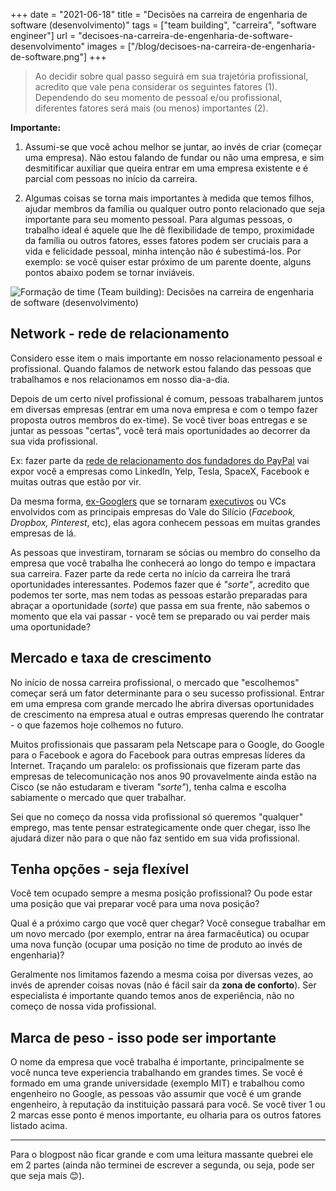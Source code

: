 +++
date = "2021-06-18"
title = "Decisões na carreira de engenharia de software (desenvolvimento)"
tags = ["team building", "carreira", "software engineer"]
url = "decisoes-na-carreira-de-engenharia-de-software-desenvolvimento"
images = ["/blog/decisoes-na-carreira-de-engenharia-de-software.png"]
+++

> Ao decidir sobre qual passo seguirá em sua trajetória profissional, acredito que vale pena considerar os seguintes fatores (1). Dependendo do seu momento  de pessoal e/ou profissional, diferentes fatores será mais (ou menos) importantes (2).

**Importante:**

1. Assumi-se que você achou melhor se juntar, ao invés de criar (começar uma empresa). Não estou falando de fundar ou não uma empresa, e sim desmitificar auxiliar que queira entrar em uma empresa existente e é parcial com pessoas no início da carreira.

2. Algumas coisas se torna mais importantes à medida que temos filhos, ajudar membros da família ou qualquer outro ponto relacionado que seja importante para seu momento pessoal. Para algumas pessoas, o trabalho ideal é aquele que lhe dê flexibilidade de tempo, proximidade da família ou outros fatores, esses fatores podem ser cruciais para a vida e felicidade pessoal, minha intenção não é subestimá-los. Por exemplo: se você quiser estar próximo de um parente doente, alguns pontos abaixo podem se tornar inviáveis.

![Formação de time (Team building): Decisões na carreira de engenharia de software (desenvolvimento)](/blog/decisoes-na-carreira-de-engenharia-de-software.png#center)

## Network - rede de relacionamento

Considero esse item o mais importante em nosso relacionamento pessoal e profissional. Quando falamos de network estou falando das pessoas que trabalhamos e nos relacionamos em nosso dia-a-dia.

Depois de um certo nível profissional é comum, pessoas trabalharem juntos em diversas empresas (entrar em uma nova empresa e com o tempo fazer proposta outros membros do ex-time). Se você tiver boas entregas e se juntar as pessoas "certas", você terá mais oportunidades ao decorrer da sua vida profissional.

Ex: fazer parte da [rede de relacionamento dos fundadores do PayPal](https://en.wikipedia.org/wiki/PayPal_Mafia) vai expor você a empresas como LinkedIn, Yelp, Tesla, SpaceX, Facebook e muitas outras que estão por vir.

Da mesma forma, [ex-Googlers](https://www.nytimes.com/2008/11/13/business/smallbusiness/13tree.html) que se tornaram [executivos](http://bits.blogs.nytimes.com/2014/02/14/the-xoogler-diaspora/) ou VCs envolvidos com as principais empresas do Vale do Silício (_Facebook, Dropbox, Pinterest_, etc), elas agora conhecem pessoas em muitas grandes empresas de lá.

As pessoas que investiram, tornaram se sócias ou membro do conselho da empresa que você trabalha lhe conhecerá ao longo do tempo e impactara sua carreira. Fazer parte da rede certa no início da carreira lhe trará oportunidades interessantes. Podemos fazer que é _"sorte"_, acredito que podemos ter sorte, mas nem todas as pessoas estarão preparadas para abraçar a oportunidade (_sorte_) que passa em sua frente, não sabemos o momento que ela vai passar - você tem se preparado ou vai perder mais uma oportunidade?

## Mercado e taxa de crescimento

No início de nossa carreira profissional, o mercado que "escolhemos" começar será um fator determinante para o seu sucesso profissional. Entrar em uma empresa com grande mercado lhe abrira diversas oportunidades de crescimento na empresa atual e outras empresas querendo lhe contratar - o que fazemos hoje colhemos no futuro.

Muitos profissionais que passaram pela Netscape para o Google, do Google para o Facebook e agora do Facebook para outras empresas líderes da Internet. Traçando um paralelo: os profissionais que fizeram parte das empresas de telecomunicação nos anos 90 provavelmente ainda estão na Cisco (se não estudaram e tiveram _"sorte"_), tenha calma e escolha sabiamente o mercado que quer trabalhar.

Sei que no começo da nossa vida profissional só queremos "qualquer" emprego, mas tente pensar estrategicamente onde quer chegar, isso lhe ajudará dizer não para o que não faz sentido em sua vida profissional.

## Tenha opções - seja flexível

Você tem ocupado sempre a mesma posição profissional? Ou pode estar uma posição que vai preparar você para uma nova posição?

Qual é a próximo cargo que você quer chegar? Você consegue trabalhar em um novo mercado (por exemplo, entrar na área farmacêutica) ou ocupar uma nova função (ocupar uma posição no time de produto ao invés de engenharia)?

Geralmente nos limitamos fazendo a mesma coisa por diversas vezes, ao invés de aprender coisas novas (não é fácil sair da **zona de conforto**). Ser especialista é importante quando temos anos de experiência, não no começo de nossa vida profissional.

## Marca de peso - isso pode ser importante

O nome da empresa que você trabalha é importante, principalmente se você nunca teve experiencia trabalhando em grandes times. Se você é formado em uma grande universidade (exemplo MIT) e trabalhou como engenheiro no Google, as pessoas vão assumir que você é um grande engenheiro, à reputação da instituição passará para você. Se você tiver 1 ou 2 marcas esse ponto é menos importante, eu olharia para os outros fatores listado acima.

---

Para o blogpost não ficar grande e com uma leitura massante quebrei ele em 2 partes (ainda não terminei de escrever a segunda, ou seja, pode ser que seja mais 😊).
